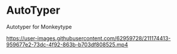 # AutoTyper
Autotyper for Monkeytype

https://user-images.githubusercontent.com/62959728/211174413-959677e2-73dc-4f92-863b-b703df808525.mp4



